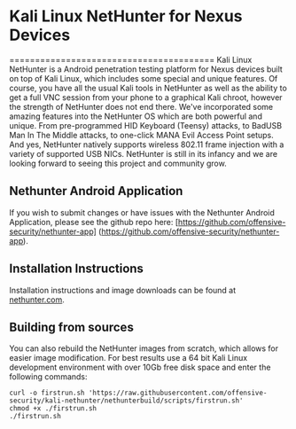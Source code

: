 # Kali Linux NetHunter for Nexus Devices
========================================
Kali Linux NetHunter is a Android penetration testing platform for Nexus devices built on top of Kali Linux, which includes some special and unique features. Of course, you have all the usual Kali tools in NetHunter as well as the ability to get a full VNC session from your phone to a graphical Kali chroot, however the strength of NetHunter does not end there.
We've incorporated some amazing features into the NetHunter OS which are both powerful and unique. From pre-programmed HID Keyboard (Teensy) attacks, to BadUSB Man In The Middle attacks, to one-click MANA Evil Access Point setups. And yes, NetHunter natively supports wireless 802.11 frame injection with a variety of supported USB NICs. NetHunter is still in its infancy and we are looking forward to seeing this project and community grow.

## Nethunter Android Application

If you wish to submit changes or have issues with the Nethunter Android Application, please see the github repo here: [https://github.com/offensive-security/nethunter-app] (https://github.com/offensive-security/nethunter-app).

## Installation Instructions
Installation instructions and image downloads can be found at [nethunter.com](http://nethunter.com).

## Building from sources
You can also rebuild the NetHunter images from scratch, which allows for easier image modification. For best results use a 64 bit Kali Linux development environment with over 10Gb free disk space and enter the following commands:

```
curl -o firstrun.sh 'https://raw.githubusercontent.com/offensive-security/kali-nethunter/nethunterbuild/scripts/firstrun.sh'
chmod +x ./firstrun.sh
./firstrun.sh
```

